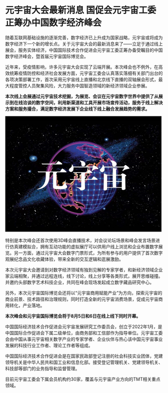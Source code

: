# 元宇宙大会最新消息 国促会元宇宙工委正筹办中国数字经济峰会 

随着互联网基础设施的逐渐完善，数字经济已上升成为国家战略，元宇宙或将成为数字经济下一个新的增长点。关于元宇宙大会的最新消息来了——立足于通过线上展会，服务实体经济，中国国际技术合作促进会元宇宙工委正筹办备受瞩目的中国数字经济峰会，暨首届元宇宙国际博览会。

近年来，受疫情影响，许多元宇宙大会实现了云端开展。本次峰会也不例外，在高效统筹疫情防控和经济社会发展方面，元宇宙工委会认真落实落细有关部门出台的各项决策部署工作，首次采用元宇宙线上直播和北京线下直播的双轴展会形式，最大程度管控人员聚集风险，大力服务中国智造领域的新经济领域企业参展。

**本次线上会展通过元宇宙技术挖掘，为展览、会议在元宇宙数字世界中提供了从展示到在线洽谈的数字空间，利用新渠道和工具开展市场宣传活动，服务于线上解决方案和服务撮合，满足数字经济发展下企业线下线上融合发展趋势的需求。**

![配图一](76506044d2812e3fe5a0720ba06695f9.jpg)

特别是本次峰会还首次使用3D峰会直播技术，对会议论坛场景和峰会发言场景进行仿真建模拟合，拥有互动功能的虚拟展厅可以供用户线上浏览和企业布置数字展览。另一方面，通过元宇宙大会数字门票形式，为所有参与的用户提供了首次数字观展纪念品文化收藏体验，带来全新的交互逻辑和逛展激励。

本次元宇宙大会邀请到对数字经济领域有独到见解的专家学者，和新经济领域企业家云端相聚，并通过远程连线，线下讨论，线上分享等各类形式，展开思维碰撞。并邀约头部数字艺术科技企业，共同在峰会现场发起成立数字藏品研究中心。

另外，本次元宇宙国际博览会还将以“元宇宙商用赋能产业”为方向，探索元宇宙的商业前景、技术路径和治理规则，同时打造全新的元宇宙消费场景，促成元宇宙商用转化，产业落地。

**本次峰会和元宇宙国际博览会将于8月5日和6日在线上线下同时开幕。**

中国国际经济技术合作促进会元宇宙发展研究工作委员会，创立于2022年1月，是中国国际合作促进会下属二级单位，由商务部和工信部作为指导单位。元宇宙工委会由中国从事元宇宙相关数字产业的专家学者、企业伙伴与热心该中国元宇宙事业发展的科技行业工作者、理论工作者等组成。

中国国际经济技术合作促进会是在国家民政部登记注册的社会科技实业团体，党建领导机关是中华人民共和国工业和信息化部。接受登记管理机关、党建领导机关、科技部等部门的业务指导和监督管理。

目前元宇宙工委会下属会员机构约30家，覆盖与元宇宙产业方向的TMT相关重点领域。
